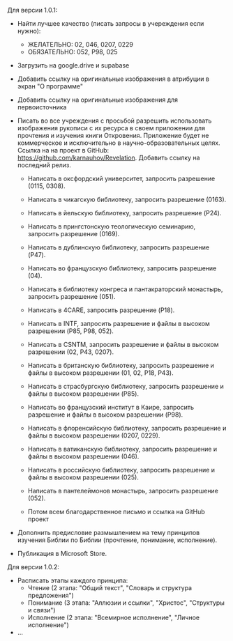 Для версии 1.0.1:
- Найти лучшее качество (писать запросы в учереждения если нужно): 
    - ЖЕЛАТЕЛЬНО: 02, 046, 0207, 0229
    - ОБЯЗАТЕЛЬНО: 052, P98, 025 
- Загрузить на google.drive и supabase
- Добавить ссылку на оригинальные изображения в атрибуции в экран "О программе"
- Добавить ссылку на оригинальные изображения для первоисточника 

- Писать во все учреждения с просьбой разрешить использовать изображения рукописи с их ресурса в своем приложении для прочтения и изучения книги Откровения. Приложение будет не коммерческое и исключительно в научно-образовательных целях. Ссылка на на проект в GitHub: https://github.com/karnauhov/Revelation. Добавить ссылку на последний релиз.
  * Написать в оксфордский университет, запросить разрешение (0115, 0308).
  - Написать в чикагскую библиотеку, запросить разрешение (0163).
  - Написать в йельскую библиотеку, запросить разрешение (P24).
  - Написать в прингстонскую теологическую семинарию, запросить разрешение (0169).
  - Написать в дублинскую библиотеку, запросить разрешение (P47).
  - Написать во французскую библиотеку, запросить разрешение (04).
  - Написать в библиотеку конгреса и пантакраторский монастырь, запросить разрешение (051).
  - Написать в 4CARE, запросить разрешение (P18).

  - Написать в INTF, запросить разрешение и файлы в высоком разрешении (P85, P98, 052).
  - Написать в CSNTM, запросить разрешение и файлы в высоком разрешении (02, P43, 0207).
  - Написать в британскую библиотеку, запросить разрешение и файлы в высоком разрешении (01, 02, P18, P43).
  - Написать в страсбургскую библиотеку, запросить разрешение и файлы в высоком разрешении (P85).
  - Написать во французский институт в Каире, запросить разрешение и файлы в высоком разрешении (P98).
  - Написать в флоренсийскую библиотеку, запросить разрешение и файлы в высоком разрешении (0207, 0229).
  - Написать в ватиканскую библиотеку, запросить разрешение и файлы в высоком разрешении (046).
  - Написать в российскую библиотеку, запросить разрешение и файлы в высоком разрешении (025).
  - Написать в пантелеймонов монастырь, запросить разрешение (052).
  - Потом всем благодарственное письмо и ссылка на GitHub проект

- Дополнить предисловие размышлением на тему принципов изучения Библии по Библии (прочтение, понимание, исполнение).
- Публикация в Microsoft Store.

Для версии 1.0.2:
- Расписать этапы каждого принципа:
  - Чтение (2 этапа: "Общий текст", "Словарь и структура предложения")
  - Понимание (3 этапа: "Аллюзии и ссылки", "Христос", "Структуры и связи")
  - Исполнение (2 этапа: "Всемирное исполнение", "Личное исполнение")
- ...
